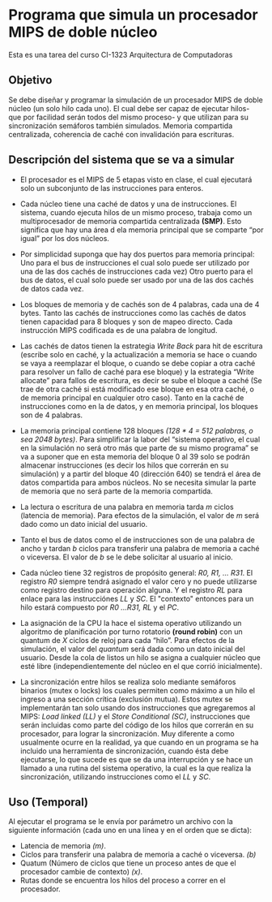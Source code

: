 # Programa que simula un procesador MIPS de doble núcleo
Esta es una tarea del curso CI-1323 Arquitectura de Computadoras

## Objetivo
Se debe diseñar y programar la simulación de un procesador MIPS de doble núcleo (un solo hilo cada uno).
El cual debe ser capaz de ejecutar hilos- que por facilidad serán todos del mismo proceso- y que utilizan para su sincronización semáforos también simulados. Memoria compartida centralizada, coherencia de caché con invalidación para escrituras.

## Descripción del sistema que se va a simular
* El procesador es el MIPS de 5 etapas visto en clase, el cual ejecutará solo un subconjunto de las instrucciones para enteros.

* Cada núcleo tiene una caché de datos y una de instrucciones. El sistema, cuando ejecuta hilos de un mismo proceso, trabaja como un multiprocesador de memoria compartida centralizada **(SMP)**. Esto significa que hay una área d ela memoria principal que se comparte “por igual” por los dos núcleos.

* Por simplicidad suponga que hay dos puertos para memoria principal:
Uno para el bus de instrucciones el cual solo puede ser utilizado por una de las dos cachés de instrucciones cada vez)
Otro puerto para el bus de datos, el cual solo puede ser usado por una de las dos cachés de datos cada vez.

* Los bloques de memoria y de cachés son de 4 palabras, cada una de 4 bytes. Tanto las cachés de instrucciones como las cachés de datos tienen capacidad para 8 bloques y son de mapeo directo. Cada instrucción MIPS codificada es de una palabra de longitud.

* Las cachés de datos tienen la estrategia *Write Back* para hit de escritura (escribe solo en caché, y la actualización a memoria se hace o cuando se vaya a reemplazar el bloque, o cuando se debe copiar a otra caché para resolver un fallo de caché para ese bloque) y la estrategia “Write allocate” para fallos de escritura, es decir se sube el bloque a caché (Se trae de otra caché si está modificado ese bloque en esa otra caché, o de memoria principal en cualquier otro caso). Tanto en la caché de instrucciones como en la de datos, y en memoria principal, los bloques son de 4 palabras.

* La memoria principal contiene 128 bloques *(128 * 4 = 512 palabras, o sea 2048 bytes)*. Para simplificar la labor del “sistema operativo, el cual en la simulación no será otro más que parte de su mismo programa” se va a suponer que en esta memoria del bloque 0 al 39 solo se podrán almacenar instrucciones (es decir los hilos que correrán en su simulación) y a partir del bloque 40 (dirección 640) se tendrá el área de datos compartida para ambos núcleos. No se necesita simular la parte de memoria que no será parte de la memoria compartida.

* La lectura o escritura de una palabra en memoria tarda *m* ciclos (latencia de memoria). Para efectos de la simulación, el valor de *m* será dado como un dato inicial del usuario.

* Tanto el bus de datos como el de instrucciones son de una palabra de ancho y tardan *b* ciclos para transferir una palabra de memoria a caché o viceversa. El valor de *b* se le debe solicitar al usuario al inicio.

* Cada núcleo tiene 32 registros de propósito general: *R0, R1, ... R31*. El registro *R0* siempre tendrá asignado el valor cero y no puede utilizarse como registro destino para operación alguna. Y el registro *RL* para enlace para las instrucciónes *LL* y *SC*. El "contexto" entonces para un hilo estará compuesto por *R0 ...R31, RL* y el *PC*.

* La asignación de la CPU la hace el sistema operativo utilizando un algoritmo de planificación por turno rotatorio **(round robin)** con un quantum de *X* ciclos de reloj para cada “hilo”.
Para efectos de la simulación, el valor del *quantum* será dada como un dato inicial del usuario. Desde la cola de listos un hilo se asigna a cualquier núcleo que esté libre (independientemente del núcleo en el que corrió inicialmente).

* La sincronización entre hilos se realiza solo mediante semáforos binarios (mutex o locks) los cuales permiten como máximo a un hilo el ingreso a una sección crítica (exclusión mutua).
Estos mutex se implementarán tan solo usando dos instrucciones que agregaremos al MIPS: *Load linked (LL)* y el *Store Conditional (SC)*, instrucciones que serán incluidas como parte del código de los hilos que correrán en su procesador, para lograr la sincronización.
Muy diferente a como usualmente ocurre en la realidad, ya que cuando en un programa se ha incluido una herramienta de sincronización, cuando ésta debe ejecutarse, lo que sucede es que se da una interrupción y se hace un llamado a una rutina del sistema operativo, la cual es la que realiza la sincronización, utilizando instrucciones como el *LL* y *SC*.


## Uso (Temporal)
Al ejecutar el programa se le envía por parámetro un archivo con la siguiente información (cada uno en una línea y en el orden que se dicta):
* Latencia de memoria *(m)*.
* Ciclos para transferir una palabra de memoria a caché o viceversa. *(b)*
* Quatum (Número de ciclos que tiene un proceso antes de que el procesador cambie de contexto) *(x)*.
* Rutas donde se encuentra los hilos del proceso a correr en el procesador.
